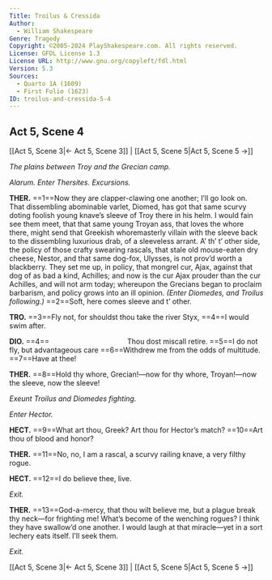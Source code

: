 ```yaml
---
Title: Troilus & Cressida
Author: 
  - William Shakespeare
Genre: Tragedy
Copyright: ©2005-2024 PlayShakespeare.com. All rights reserved.
License: GFDL License 1.3
License URL: http://www.gnu.org/copyleft/fdl.html
Version: 5.3
Sources:
  - Quarto 1A (1609)
  - First Folio (1623)
ID: troilus-and-cressida-5-4
---
```


## Act 5, Scene 4
[[Act 5, Scene 3|← Act 5, Scene 3]] | [[Act 5, Scene 5|Act 5, Scene 5 →]]

*The plains between Troy and the Grecian camp.*

*Alarum. Enter Thersites. Excursions.*

**THER.**
==1==Now they are clapper-clawing one another; I’ll go look on. That dissembling abominable varlet, Diomed, has got that same scurvy doting foolish young knave’s sleeve of Troy there in his helm. I would fain see them meet, that that same young Troyan ass, that loves the whore there, might send that Greekish whoremasterly villain with the sleeve back to the dissembling luxurious drab, of a sleeveless arrant. A’ th’ t’ other side, the policy of those crafty swearing rascals, that stale old mouse-eaten dry cheese, Nestor, and that same dog-fox, Ulysses, is not prov’d worth a blackberry. They set me up, in policy, that mongrel cur, Ajax, against that dog of as bad a kind, Achilles; and now is the cur Ajax prouder than the cur Achilles, and will not arm today; whereupon the Grecians began to proclaim barbarism, and policy grows into an ill opinion.
*(Enter Diomedes, and Troilus following.)*
==2==Soft, here comes sleeve and t’ other.

**TRO.**
==3==Fly not, for shouldst thou take the river Styx,
==4==I would swim after.

**DIO.**
==4==           Thou dost miscall retire.
==5==I do not fly, but advantageous care
==6==Withdrew me from the odds of multitude.
==7==Have at thee!

**THER.**
==8==Hold thy whore, Grecian!—now for thy whore, Troyan!—now the sleeve, now the sleeve!

*Exeunt Troilus and Diomedes fighting.*

*Enter Hector.*

**HECT.**
==9==What art thou, Greek? Art thou for Hector’s match?
==10==Art thou of blood and honor?

**THER.**
==11==No, no, I am a rascal, a scurvy railing knave, a very filthy rogue.

**HECT.**
==12==I do believe thee, live.

*Exit.*

**THER.**
==13==God-a-mercy, that thou wilt believe me, but a plague break thy neck—for frighting me! What’s become of the wenching rogues? I think they have swallow’d one another. I would laugh at that miracle—yet in a sort lechery eats itself. I’ll seek them.

*Exit.*

[[Act 5, Scene 3|← Act 5, Scene 3]] | [[Act 5, Scene 5|Act 5, Scene 5 →]]
